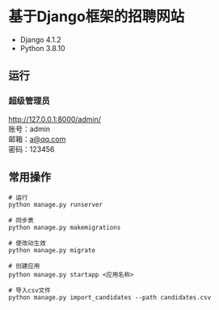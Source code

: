 # 基于Django框架的招聘网站  

- Django 4.1.2  
- Python 3.8.10

## 运行  

### 超级管理员  

http://127.0.0.1:8000/admin/  
账号：admin  
邮箱：a@qq.com  
密码：123456  


## 常用操作  

```
# 运行
python manage.py runserver

# 同步表
python manage.py makemigrations

# 使改动生效
python manage.py migrate

# 创建应用
python manage.py startapp <应用名称>

# 导入csv文件
python manage.py import_candidates --path candidates.csv
```